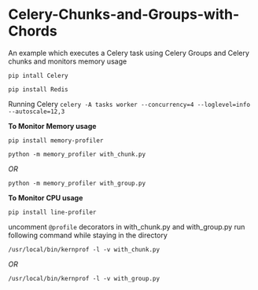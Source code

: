 # Celery-Chunks-and-Groups-with-Chords
An example which executes a Celery task using Celery Groups and Celery chunks and monitors memory usage

`pip intall Celery`

`pip install Redis`

Running Celery
`celery -A tasks worker --concurrency=4 --loglevel=info --autoscale=12,3`

**To Monitor Memory usage**

`pip install memory-profiler`

`python -m memory_profiler with_chunk.py`

 *OR*

 `python -m memory_profiler with_group.py`
 
 **To Monitor CPU usage**

`pip install line-profiler`

uncomment `@profile` decorators in with_chunk.py and with_group.py
run following command while staying in the directory

`/usr/local/bin/kernprof -l -v with_chunk.py`

*OR*

`/usr/local/bin/kernprof -l -v with_group.py`
